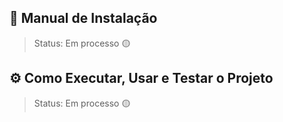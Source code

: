 ## 📖 Manual de Instalação
> Status: Em processo 🟡

## ⚙️ Como Executar, Usar e Testar o Projeto
> Status: Em processo 🟡
